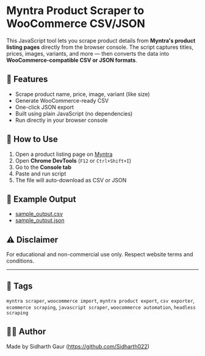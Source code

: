 # Myntra Product Scraper to WooCommerce CSV/JSON

This JavaScript tool lets you scrape product details from **Myntra's product listing pages** directly from the browser console. The script captures titles, prices, images, variants, and more — then converts the data into **WooCommerce-compatible CSV or JSON formats**.

## 🔧 Features
- Scrape product name, price, image, variant (like size)
- Generate WooCommerce-ready CSV
- One-click JSON export
- Built using plain JavaScript (no dependencies)
- Run directly in your browser console

## 📌 How to Use
1. Open a product listing page on [Myntra](https://www.myntra.com)
2. Open **Chrome DevTools** (`F12` or `Ctrl+Shift+I`)
3. Go to the **Console tab**
4. Paste and run  script
5. The file will auto-download as CSV or JSON

## 📁 Example Output
- [sample_output.csv](./sample_output.csv)
- [sample_output.json](./sample_output.json)

## ⚠️ Disclaimer
For educational and non-commercial use only. Respect website terms and conditions.

---

## 📌 Tags
`myntra scraper`, `woocommerce import`, `myntra product export`, `csv exporter`, `ecommerce scraping`, `javascript scraper`, `woocommerce automation`, `headless scraping`

## 👨‍💻 Author
Made by Sidharth Gaur (https://github.com/Sidharth022)
